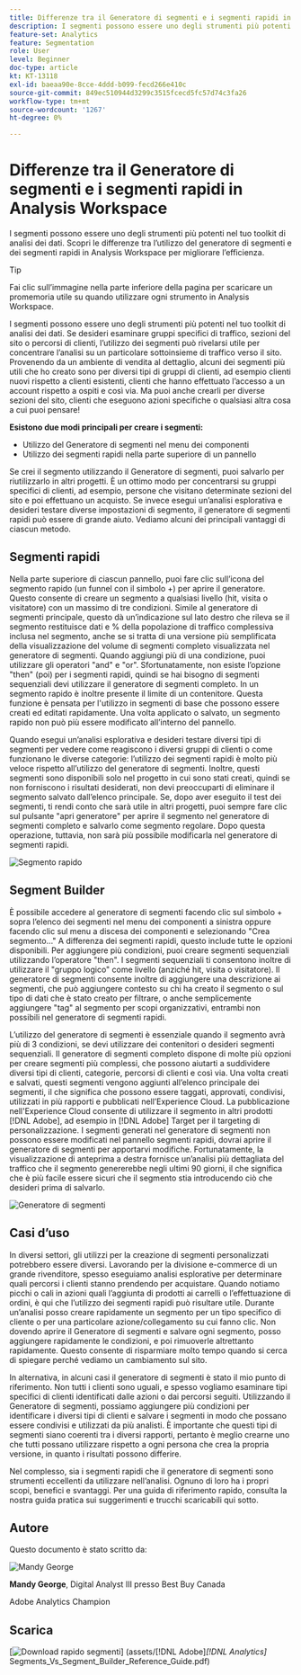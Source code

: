 ```yaml
---
title: Differenze tra il Generatore di segmenti e i segmenti rapidi in Analysis Workspace
description: I segmenti possono essere uno degli strumenti più potenti nel tuo toolkit di analisi dei dati. Scopri le differenze tra l’utilizzo del generatore di segmenti e dei segmenti rapidi in Analysis Workspace per migliorare l’efficienza.
feature-set: Analytics
feature: Segmentation
role: User
level: Beginner
doc-type: article
kt: KT-13118
exl-id: baeaa90e-8cce-4ddd-b099-fecd266e410c
source-git-commit: 849ec510944d3299c3515fcecd5fc57d74c3fa26
workflow-type: tm+mt
source-wordcount: '1267'
ht-degree: 0%

---
```


# Differenze tra il Generatore di segmenti e i segmenti rapidi in Analysis Workspace

I segmenti possono essere uno degli strumenti più potenti nel tuo toolkit di analisi dei dati. Scopri le differenze tra l’utilizzo del generatore di segmenti e dei segmenti rapidi in Analysis Workspace per migliorare l’efficienza.

>[!TIP]
>
> Fai clic sull’immagine nella parte inferiore della pagina per scaricare un promemoria utile su quando utilizzare ogni strumento in Analysis Workspace.

I segmenti possono essere uno degli strumenti più potenti nel tuo toolkit di analisi dei dati. Se desideri esaminare gruppi specifici di traffico, sezioni del sito o percorsi di clienti, l’utilizzo dei segmenti può rivelarsi utile per concentrare l’analisi su un particolare sottoinsieme di traffico verso il sito. Provenendo da un ambiente di vendita al dettaglio, alcuni dei segmenti più utili che ho creato sono per diversi tipi di gruppi di clienti, ad esempio clienti nuovi rispetto a clienti esistenti, clienti che hanno effettuato l’accesso a un account rispetto a ospiti e così via. Ma puoi anche crearli per diverse sezioni del sito, clienti che eseguono azioni specifiche o qualsiasi altra cosa a cui puoi pensare!

**Esistono due modi principali per creare i segmenti:**

* Utilizzo del Generatore di segmenti nel menu dei componenti
* Utilizzo dei segmenti rapidi nella parte superiore di un pannello

Se crei il segmento utilizzando il Generatore di segmenti, puoi salvarlo per riutilizzarlo in altri progetti. È un ottimo modo per concentrarsi su gruppi specifici di clienti, ad esempio, persone che visitano determinate sezioni del sito e poi effettuano un acquisto. Se invece esegui un’analisi esplorativa e desideri testare diverse impostazioni di segmento, il generatore di segmenti rapidi può essere di grande aiuto. Vediamo alcuni dei principali vantaggi di ciascun metodo.

## Segmenti rapidi

Nella parte superiore di ciascun pannello, puoi fare clic sull’icona del segmento rapido (un funnel con il simbolo +) per aprire il generatore. Questo consente di creare un segmento a qualsiasi livello (hit, visita o visitatore) con un massimo di tre condizioni. Simile al generatore di segmenti principale, questo dà un’indicazione sul lato destro che rileva se il segmento restituisce dati e % della popolazione di traffico complessiva inclusa nel segmento, anche se si tratta di una versione più semplificata della visualizzazione del volume di segmenti completo visualizzata nel generatore di segmenti. Quando aggiungi più di una condizione, puoi utilizzare gli operatori &quot;and&quot; e &quot;or&quot;. Sfortunatamente, non esiste l’opzione &quot;then&quot; (poi) per i segmenti rapidi, quindi se hai bisogno di segmenti sequenziali devi utilizzare il generatore di segmenti completo. In un segmento rapido è inoltre presente il limite di un contenitore. Questa funzione è pensata per l&#39;utilizzo in segmenti di base che possono essere creati ed editati rapidamente. Una volta applicato o salvato, un segmento rapido non può più essere modificato all’interno del pannello.

Quando esegui un’analisi esplorativa e desideri testare diversi tipi di segmenti per vedere come reagiscono i diversi gruppi di clienti o come funzionano le diverse categorie: l’utilizzo dei segmenti rapidi è molto più veloce rispetto all’utilizzo del generatore di segmenti. Inoltre, questi segmenti sono disponibili solo nel progetto in cui sono stati creati, quindi se non forniscono i risultati desiderati, non devi preoccuparti di eliminare il segmento salvato dall’elenco principale. Se, dopo aver eseguito il test dei segmenti, ti rendi conto che sarà utile in altri progetti, puoi sempre fare clic sul pulsante &quot;apri generatore&quot; per aprire il segmento nel generatore di segmenti completo e salvarlo come segmento regolare. Dopo questa operazione, tuttavia, non sarà più possibile modificarla nel generatore di segmenti rapidi.

![Segmento rapido](assets/quick-segement.png)

## Segment Builder

È possibile accedere al generatore di segmenti facendo clic sul simbolo + sopra l’elenco dei segmenti nel menu dei componenti a sinistra oppure facendo clic sul menu a discesa dei componenti e selezionando &quot;Crea segmento...&quot; A differenza dei segmenti rapidi, questo include tutte le opzioni disponibili. Per aggiungere più condizioni, puoi creare segmenti sequenziali utilizzando l’operatore &quot;then&quot;. I segmenti sequenziali ti consentono inoltre di utilizzare il &quot;gruppo logico&quot; come livello (anziché hit, visita o visitatore). Il generatore di segmenti consente inoltre di aggiungere una descrizione ai segmenti, che può aggiungere contesto su chi ha creato il segmento o sul tipo di dati che è stato creato per filtrare, o anche semplicemente aggiungere &quot;tag&quot; al segmento per scopi organizzativi, entrambi non possibili nel generatore di segmenti rapidi.

L’utilizzo del generatore di segmenti è essenziale quando il segmento avrà più di 3 condizioni, se devi utilizzare dei contenitori o desideri segmenti sequenziali. Il generatore di segmenti completo dispone di molte più opzioni per creare segmenti più complessi, che possono aiutarti a suddividere diversi tipi di clienti, categorie, percorsi di clienti e così via. Una volta creati e salvati, questi segmenti vengono aggiunti all’elenco principale dei segmenti, il che significa che possono essere taggati, approvati, condivisi, utilizzati in più rapporti e pubblicati nell’Experience Cloud. La pubblicazione nell&#39;Experience Cloud consente di utilizzare il segmento in altri prodotti [!DNL Adobe], ad esempio in [!DNL Adobe] Target per il targeting di personalizzazione. I segmenti generati nel generatore di segmenti non possono essere modificati nel pannello segmenti rapidi, dovrai aprire il generatore di segmenti per apportarvi modifiche. Fortunatamente, la visualizzazione di anteprima a destra fornisce un’analisi più dettagliata del traffico che il segmento genererebbe negli ultimi 90 giorni, il che significa che è più facile essere sicuri che il segmento stia introducendo ciò che desideri prima di salvarlo.

![Generatore di segmenti](assets/segment-builder-quick.png)

## Casi d’uso

In diversi settori, gli utilizzi per la creazione di segmenti personalizzati potrebbero essere diversi. Lavorando per la divisione e-commerce di un grande rivenditore, spesso eseguiamo analisi esplorative per determinare quali percorsi i clienti stanno prendendo per acquistare. Quando notiamo picchi o cali in azioni quali l’aggiunta di prodotti ai carrelli o l’effettuazione di ordini, è qui che l’utilizzo dei segmenti rapidi può risultare utile. Durante un’analisi posso creare rapidamente un segmento per un tipo specifico di cliente o per una particolare azione/collegamento su cui fanno clic. Non dovendo aprire il Generatore di segmenti e salvare ogni segmento, posso aggiungere rapidamente le condizioni, e poi rimuoverle altrettanto rapidamente. Questo consente di risparmiare molto tempo quando si cerca di spiegare perché vediamo un cambiamento sul sito.

In alternativa, in alcuni casi il generatore di segmenti è stato il mio punto di riferimento. Non tutti i clienti sono uguali, e spesso vogliamo esaminare tipi specifici di clienti identificati dalle azioni o dai percorsi seguiti. Utilizzando il Generatore di segmenti, possiamo aggiungere più condizioni per identificare i diversi tipi di clienti e salvare i segmenti in modo che possano essere condivisi e utilizzati da più analisti. È importante che questi tipi di segmenti siano coerenti tra i diversi rapporti, pertanto è meglio crearne uno che tutti possano utilizzare rispetto a ogni persona che crea la propria versione, in quanto i risultati possono differire.

Nel complesso, sia i segmenti rapidi che il generatore di segmenti sono strumenti eccellenti da utilizzare nell’analisi. Ognuno di loro ha i propri scopi, benefici e svantaggi. Per una guida di riferimento rapido, consulta la nostra guida pratica sui suggerimenti e trucchi scaricabili qui sotto.

## Autore

Questo documento è stato scritto da:

![Mandy George](assets/mandy-george-2.png)

**Mandy George**, Digital Analyst III presso Best Buy Canada

Adobe Analytics Champion

## Scarica

[![Download rapido segmenti](assets/quick-segments-download-small.jpg)] (assets/[!DNL Adobe]_[!DNL Analytics]_&#x200B;Segments_Vs_Segment_Builder_Reference_Guide.pdf)
